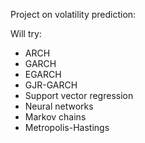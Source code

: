 Project on volatility prediction:

Will try:
- ARCH
- GARCH
- EGARCH
- GJR-GARCH
- Support vector regression
- Neural networks
- Markov chains
- Metropolis-Hastings
